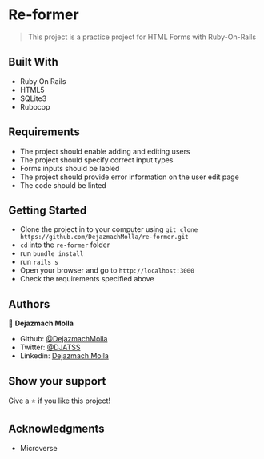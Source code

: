 # Re-former
> This project is a practice project for HTML Forms with Ruby-On-Rails

## Built With
- Ruby On Rails
- HTML5
- SQLite3
- Rubocop

## Requirements
- The project should enable adding and editing users
- The project should specify correct input types
- Forms inputs should be labled
- The project should provide error information on the user edit page
- The code should be linted

## Getting Started
- Clone the project in to your computer using `git clone https://github.com/DejazmachMolla/re-former.git` 
- `cd` into the `re-former` folder
- run `bundle install`
- run `rails s`
- Open your browser and go to `http://localhost:3000`
- Check the requirements specified above


## Authors

:bust_in_silhouette: **Dejazmach Molla**

- Github: [@DejazmachMolla](https://github.com/DejazmachMolla)
- Twitter: [@DJATSS](https://twitter.com/DJATSS)
- Linkedin: [Dejazmach Molla](https://www.linkedin.com/in/dejazmach-getachew-027aabaa/)

## Show your support

Give a ⭐️ if you like this project!

## Acknowledgments

- Microverse
